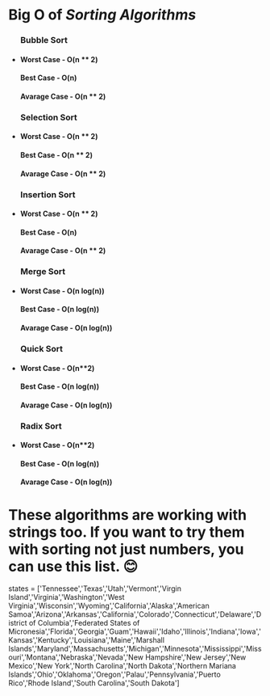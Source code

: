  <h1> Big O of <i>Sorting Algorithms</i></h1>
 
 <ul>
  <h3>Bubble Sort</h3>
  <li>
    <h4>Worst Case - O(n ** 2)</h4>
    <h4>Best Case - O(n)</h4>
    <h4>Avarage Case - O(n ** 2)</h4>
  </li>
</ul>
 <ul>
  <h3>Selection Sort</h3>
  <li>
    <h4>Worst Case - O(n ** 2)</h4>
    <h4>Best Case - O(n ** 2)</h4>
    <h4>Avarage Case - O(n ** 2)</h4>
  </li>
</ul>
 <ul>
  <h3>Insertion Sort</h3>
  <li>
    <h4>Worst Case - O(n ** 2)</h4>
    <h4>Best Case - O(n)</h4>
    <h4>Avarage Case - O(n ** 2)</h4>
  </li>
</ul>
 <ul>
  <h3>Merge Sort</h3>
  <li>
    <h4>Worst Case - O(n log(n))</h4>
    <h4>Best Case - O(n log(n))</h4>
    <h4>Avarage Case - O(n log(n))</h4>
  </li>
</ul>
 <ul>
  <h3>Quick Sort</h3>
  <li>
    <h4>Worst Case - O(n**2)</h4>
    <h4>Best Case - O(n log(n))</h4>
    <h4>Avarage Case - O(n log(n))</h4>
  </li>
</ul>
 <ul>
  <h3>Radix Sort</h3>
  <li>
    <h4>Worst Case - O(n**2)</h4>
    <h4>Best Case - O(n log(n))</h4>
    <h4>Avarage Case - O(n log(n))</h4>
  </li>
</ul>

<h1>These algorithms are working with strings too. If you want to try them with sorting not just numbers, you can use this list. 😊</h1>

states = ['Tennessee','Texas','Utah','Vermont','Virgin Island','Virginia','Washington','West Virginia','Wisconsin','Wyoming','California','Alaska','American Samoa','Arizona','Arkansas','California','Colorado','Connecticut','Delaware','District of Columbia','Federated States of Micronesia','Florida','Georgia','Guam','Hawaii','Idaho','Illinois','Indiana','Iowa','Kansas','Kentucky','Louisiana','Maine','Marshall Islands','Maryland','Massachusetts','Michigan','Minnesota','Mississippi','Missouri','Montana','Nebraska','Nevada','New Hampshire','New Jersey','New Mexico','New York','North Carolina','North Dakota','Northern Mariana Islands','Ohio','Oklahoma','Oregon','Palau','Pennsylvania','Puerto Rico','Rhode Island','South Carolina','South Dakota']

